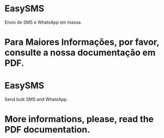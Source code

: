 # EasySMS
Envio de SMS e WhatsApp em massa.
# Para Maiores Informações, por favor, consulte a nossa documentação em PDF.

# EasySMS
Send bulk SMS and WhatsApp.
# More informations, please, read the PDF documentation.
